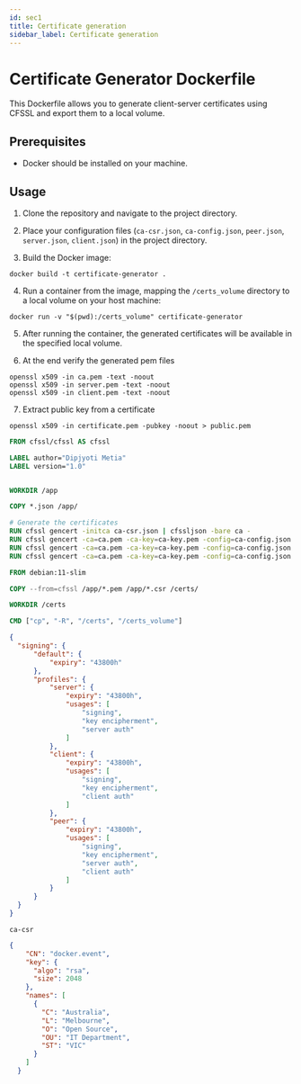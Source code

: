```yaml
---
id: sec1
title: Certificate generation
sidebar_label: Certificate generation
---
```


# Certificate Generator Dockerfile

This Dockerfile allows you to generate client-server certificates using CFSSL and export them to a local volume.

## Prerequisites

- Docker should be installed on your machine.

## Usage

1. Clone the repository and navigate to the project directory.

2. Place your configuration files (`ca-csr.json`, `ca-config.json`, `peer.json`, `server.json`, `client.json`) in the project directory.

3. Build the Docker image:

```shell
docker build -t certificate-generator .
```

4. Run a container from the image, mapping the `/certs_volume` directory to a local volume on your host machine:

```shell
docker run -v "$(pwd):/certs_volume" certificate-generator
```

5. After running the container, the generated certificates will be available in the specified local volume.

6. At the end verify the generated pem files

```shell
openssl x509 -in ca.pem -text -noout
openssl x509 -in server.pem -text -noout
openssl x509 -in client.pem -text -noout
```

7. Extract public key from a certificate

```shell
openssl x509 -in certificate.pem -pubkey -noout > public.pem
```

```Dockerfile
FROM cfssl/cfssl AS cfssl

LABEL author="Dipjyoti Metia"
LABEL version="1.0"


WORKDIR /app

COPY *.json /app/

# Generate the certificates
RUN cfssl gencert -initca ca-csr.json | cfssljson -bare ca -
RUN cfssl gencert -ca=ca.pem -ca-key=ca-key.pem -config=ca-config.json -profile=peer peer.json | cfssljson -bare peer
RUN cfssl gencert -ca=ca.pem -ca-key=ca-key.pem -config=ca-config.json -profile=server server.json | cfssljson -bare server
RUN cfssl gencert -ca=ca.pem -ca-key=ca-key.pem -config=ca-config.json -profile=client client.json | cfssljson -bare client

FROM debian:11-slim

COPY --from=cfssl /app/*.pem /app/*.csr /certs/

WORKDIR /certs

CMD ["cp", "-R", "/certs", "/certs_volume"]
```


```json
{
  "signing": {
      "default": {
          "expiry": "43800h"
      },
      "profiles": {
          "server": {
              "expiry": "43800h",
              "usages": [
                  "signing",
                  "key encipherment",
                  "server auth"
              ]
          },
          "client": {
              "expiry": "43800h",
              "usages": [
                  "signing",
                  "key encipherment",
                  "client auth"
              ]
          },
          "peer": {
              "expiry": "43800h",
              "usages": [
                  "signing",
                  "key encipherment",
                  "server auth",
                  "client auth"
              ]
          }
      }
  }
}
```

`ca-csr`

```json
{
    "CN": "docker.event",
    "key": {
      "algo": "rsa",
      "size": 2048
    },
    "names": [
      {
        "C": "Australia",
        "L": "Melbourne",
        "O": "Open Source",
        "OU": "IT Department",
        "ST": "VIC"
      }
    ]
  }
  
```

